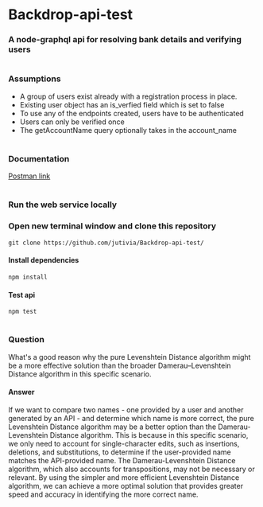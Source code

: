 # Backdrop-api-test
### A node-graphql api for resolving bank details and verifying users

#
### Assumptions
- A group of users exist already with a registration process in place.
- Existing user object has an is_verfied field which is set to false
- To use any of the endpoints created, users have to be authenticated
- Users can only be verified once
- The getAccountName query optionally takes in the account_name

#
### Documentation

[Postman link](https://documenter.getpostman.com/view/16783384/2s93Xx1Q2E)

#
### Run the web service locally

### Open new terminal window and clone this repository
```
git clone https://github.com/jutivia/Backdrop-api-test/
```
#### Install dependencies
```
npm install
```
#### Test api
```
npm test
```

#
### Question
What's a good reason why the pure Levenshtein Distance algorithm might be a more effective solution than the broader Damerau–Levenshtein Distance algorithm in this specific scenario.

#### Answer
If we want to compare two names - one provided by a user and another generated by an API - and determine which name is more correct, the pure Levenshtein Distance algorithm may be a better option than the Damerau-Levenshtein Distance algorithm. This is because in this specific scenario, we only need to account for single-character edits, such as insertions, deletions, and substitutions, to determine if the user-provided name matches the API-provided name. The Damerau-Levenshtein Distance algorithm, which also accounts for transpositions, may not be necessary or relevant. By using the simpler and more efficient Levenshtein Distance algorithm, we can achieve a more optimal solution that provides greater speed and accuracy in identifying the more correct name.

